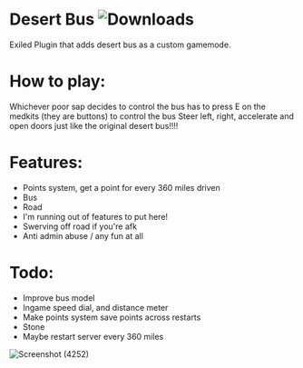 # Desert Bus ![Downloads](https://img.shields.io/github/downloads/morgana-x/ScpSL-DesertBus/total)
Exiled Plugin that adds desert bus as a custom gamemode.

# How to play:
Whichever poor sap decides to control the bus has to press E on the medkits (they are buttons) to control the bus
Steer left, right, accelerate and open doors just like the original desert bus!!!!

# Features:
+ Points system, get a point for every 360 miles driven
+ Bus
+ Road
+ I'm running out of features to put here!
+ Swerving off road if you're afk
+ Anti admin abuse / any fun at all

# Todo:
+ Improve bus model
+ Ingame speed dial, and distance meter 
+ Make points system save points across restarts
+ Stone
+ Maybe restart server every 360 miles

![Screenshot (4252)](https://github.com/morgana-x/ScpSL-DesertBus/assets/89588301/a9ea1715-6620-4703-8184-285585c3e133)
